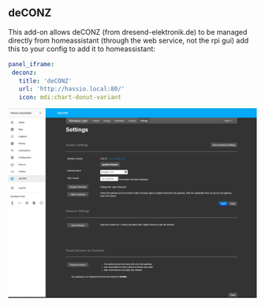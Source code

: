 deCONZ
---------
This add-on allows deCONZ (from dresend-elektronik.de) to be managed directly from homeassistant (through the web service, not the rpi gui)
add this to your config to add it to homeassistant:
 ```yaml
panel_iframe:
  deconz:
    title: 'deCONZ'
    url: 'http://hassio.local:80/'
    icon: mdi:chart-donut-variant
 ```

![homeassistant deCONZ gui](./image.png)
